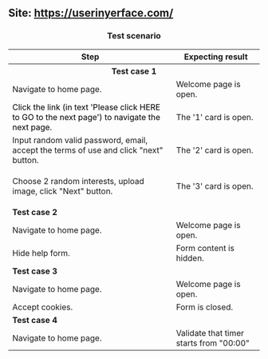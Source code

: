 ## Site: https://userinyerface.com/
<div id="test" align="center">
	<h3>Test scenario</h3>
</div>
<table class="wrapped confluenceTable" data-mce-resize="false" resolved="">
    <tbody>
      <tr>
        <th class="highlight-blue confluenceTh" title="Background colour : Blue" data-highlight-colour="blue">Step</th>
        <th class="highlight-blue confluenceTh" title="Background colour : Blue" data-highlight-colour="blue">Expecting result</th>
      </tr>
      <tr>
        <th class="highlight-grey confluenceTh" title="Background colour : Grey" colspan="2" data-highlight-colour="grey">
          <strong title="">Test case 1</strong>
        </th>
      </tr>
      <tr>
        <td class="confluenceTd">Navigate to home page.</td>
        <td class="confluenceTd">Welcome page is open.</td>
      </tr>
      <tr>
      <td colspan="1" class="confluenceTd">
        <span style="color: rgb(0,0,0);">Click the link (in text '<span class="start__highlight">Please click HERE to GO to the next page') to navigate the next page.</span>
        </span>
        </td>
        <td colspan="1" class="confluenceTd">The '1' card is open.</td></tr><tr><td colspan="1" class="confluenceTd">Input random valid password, email, accept the terms of use and click "next" button.</td>
      <td colspan="1" class="confluenceTd">The '2' card is open.</td>
      </tr>
      <tr>
        <td colspan="1" class="confluenceTd">
            <p>Choose 2 random interests, upload image, click "Next" button.</p>
        </td>
        <td colspan="1" class="confluenceTd">The '3' card is open.</td>
    </tr>
    <tr>
        <td colspan="1" class="confluenceTd">
            <strong title="">Test case 2</strong>
        </td>
        <td colspan="1" class="confluenceTd">
            <br></td>
        </tr>
        <tr>
            <td colspan="1" class="confluenceTd">Navigate to home page.</td>
            <td colspan="1" class="confluenceTd">Welcome page is open.</td>
        </tr>
        <tr>
            <td colspan="1" class="confluenceTd">Hide help form.</td>
            <td colspan="1" class="confluenceTd">Form content is hidden.</td>
        </tr>
        <tr>
            <td colspan="1" class="confluenceTd">
                <strong title="">Test case 3</strong>
            </td>
            <td colspan="1" class="confluenceTd">
                <br>
            </td>
        </tr>
        <tr>
            <td colspan="1" class="confluenceTd">Navigate to home page.</td>
            <td colspan="1" class="confluenceTd">Welcome page is open.</td>
        </tr>
        <tr>
            <td colspan="1" class="confluenceTd">Accept cookies.</td>
            <td colspan="1" class="confluenceTd">Form is closed.</td>
        </tr>
        <tr>
            <td colspan="1" class="confluenceTd">
                <strong title="">Test case 4</strong>
            </td>
            <td colspan="1" class="confluenceTd">
                <br>
            </td>
        </tr>
        <tr>
            <td colspan="1" class="confluenceTd">Navigate to home page.</td>
            <td colspan="1" class="confluenceTd">Validate that timer starts from "00:00"</td>
        </tr>
    </tbody>
</table>
